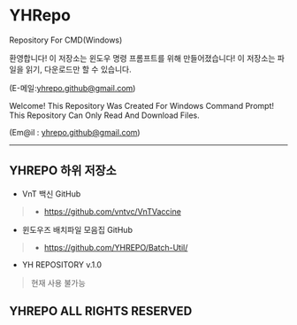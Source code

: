 # YHRepo
Repository For CMD(Windows)

환영합니다!
이 저장소는 윈도우 명령 프롬프트를 위해 만들어졌습니다!
이 저장소는 파일을 읽기, 다운로드만 할 수 있습니다.

(E-메일:yhrepo.github@gmail.com)


Welcome!
This Repository Was Created For Windows Command Prompt!
This Repository Can Only Read And Download Files.

(Em@il : yhrepo.github@gmail.com)

- - -

## YHREPO 하위 저장소
- VnT 백신 GitHub
>  - <https://github.com/vntvc/VnTVaccine>

* 윈도우즈 배치파일 모음집 GitHub
>  * <https://github.com/YHREPO/Batch-Util/>

- YH REPOSITORY v.1.0
>  현재 사용 불가능

**YHREPO ALL RIGHTS RESERVED**
---



